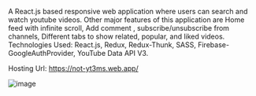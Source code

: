 A React.js based responsive web application where users can search
and watch youtube videos. Other major features of this application are Home feed with infinite
scroll, Add comment , subscribe/unsubscribe from channels, Different tabs to show related, popular, and liked videos.
Technologies Used: React.js, Redux, Redux-Thunk, SASS, Firebase- GoogleAuthProvider, YouTube Data API V3.

Hosting Url:  https://not-yt3ms.web.app/

![image](https://user-images.githubusercontent.com/54434689/129313623-ef7b8385-762d-4010-b199-e33950765ff8.png)



